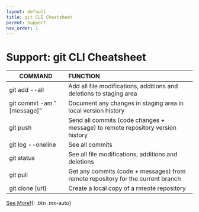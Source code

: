```yaml
---
layout: default
title: git CLI Cheatsheet
parent: Support
nav_order: 1
---
```


# Support: git CLI Cheatsheet

|  COMMAND  |  FUNCTION |
|---        |:------        |
|  git add --all | Add all file modifications, additions and deletions to staging area   |
| git commit -am "[message]" | Document any changes in staging area in local version history |
| git push | Send all commits (code changes + message) to remote repository version history |
| git log --oneline | See all commits |
| git status | See all file modifications, additions and deletions |
| git pull | Get any commits (code + messages) from remote repository for the current branch|
| git clone [url] | Create a local copy of a rmeote repository |

[See More!](https://education.github.com/git-cheat-sheet-education.pdf){: .btn .mx-auto}